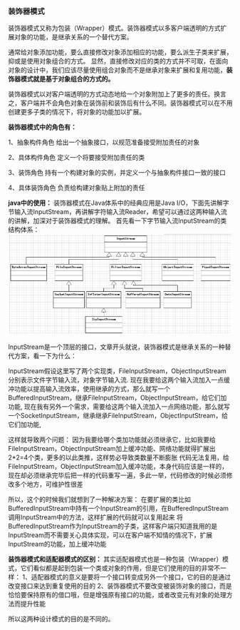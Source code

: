 ### 装饰器模式

装饰器模式又称为包装（Wrapper）模式。装饰器模式以多客户端透明的方式扩展对象的功能，是继承关系的一个替代方案。

通常给对象添加功能，要么直接修改对象添加相应的功能，要么派生子类来扩展，抑或是使用对象组合的方式。
显然，直接修改对应的类的方式并不可取，在面向对象的设计中，我们应该尽量使用组合对象而不是继承对象来扩展和复用功能，**装饰器模式就是基于对象组合的方式的。**

装饰器模式以对客户端透明的方式动态地给一个对象附加上了更多的责任。换言之，客户端并不会角色对象在装饰前和装饰后有什么不同。装饰器模式可以在不用创建更多子类的情况下，将对象的功能加以扩展。

**装饰器模式中的角色有：**

1、抽象构件角色
给出一个抽象接口，以规范准备接受附加责任的对象

2、具体构件角色
定义一个将要接受附加责任的类

3、装饰角色
持有一个构建对象的实例，并定义一个与抽象构件接口一致的接口

4、具体装饰角色
负责给构建对象贴上附加的责任

**java中的使用：**
装饰器模式在Java体系中的经典应用是Java I/O，下面先讲解字节输入流InputStream，再讲解字符输入流Reader，希望可以通过这两种输入流的讲解，加深对于装饰器模式的理解。
首先看一下字节输入流InputStream的类结构体系：
 ![图片](./img/1.png)
 
 InputStream是一个顶层的接口，文章开头就说，装饰器模式是继承关系的一种替代方案，看一下为什么：
 
 InputStream假设这里写了两个实现类，FileInputStream，ObjectInputStream分别表示文件字节输入流，对象字节输入流.
 现在我要给这两个输入流加入一点缓冲功能以提高输入流效率，使用继承的方式，那么就写一个BufferedInputStream，继承FileInputStream，ObjectInputStream，给它们加功能,
 现在我有另外一个需求，需要给这两个输入流加入一点网络功能，那么就写一个SocketInputStream，继承继承FileInputStream，ObjectInputStream，给它们加功能,
 
 这样就导致两个问题：
 因为我要给哪个类加功能就必须继承它，比如我要给FileInputStream，ObjectInputStream加上缓冲功能、网络功能就得扩展出2*2=4个类，更多的以此类推，这样势必导致类数量不断膨胀
 代码无法复用，给FileInputStream，ObjectInputStream加入缓冲功能，本身代码应该是一样的，现在却必须继承完毕后把一样的代码重写一遍，多此一举，代码修改的时候必须修改多个地方，可维护性很差
 
 所以，这个的时候我们就想到了一种解决方案：
 在要扩展的类比如BufferedInputStream中持有一个InputStream的引用，在BufferedInputStream调用InputStream中的方法，这样扩展的代码就可以复用起来
 将BufferedInputStream作为InputStream的子类，这样客户端只知道我用的是InputStream而不需要关心具体实现，可以在客户端不知情的情况下，扩展InputStream的功能，加上缓冲功能
 
 **装饰器模式和适配器模式的区别：**
 其实适配器模式也是一种包装（Wrapper）模式，它们看似都是起到包装一个类或对象的作用，但是它们使用的目的非常不一样：
 1、适配器模式的意义是要将一个接口转变成另外一个接口，它的目的是通过改变接口来达到重复使用的目的
 2、装饰器模式不要改变被装饰对象的接口，而是恰恰要保持原有的借口哦，但是增强原有接口的功能，或者改变元有对象的处理方法而提升性能
 
 所以这两种设计模式的目的是不同的。